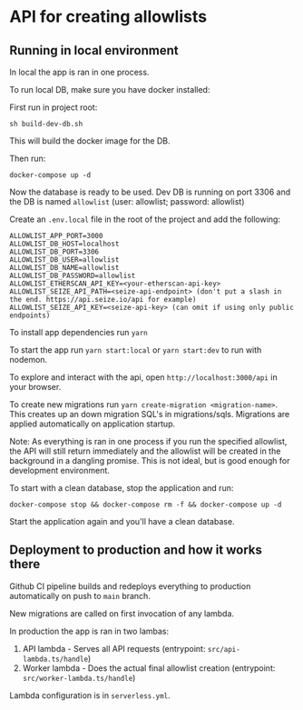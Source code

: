 # API for creating allowlists

## Running in local environment

In local the app is ran in one process.

To run local DB, make sure you have docker installed:

First run in project root:

```
sh build-dev-db.sh
```

This will build the docker image for the DB.

Then run:

```
docker-compose up -d
```

Now the database is ready to be used. Dev DB is running on port 3306 and the DB is named `allowlist` (user: allowlist; password: allowlist)

Create an `.env.local` file in the root of the project and add the following:

```
ALLOWLIST_APP_PORT=3000
ALLOWLIST_DB_HOST=localhost
ALLOWLIST_DB_PORT=3306
ALLOWLIST_DB_USER=allowlist
ALLOWLIST_DB_NAME=allowlist
ALLOWLIST_DB_PASSWORD=allowlist
ALLOWLIST_ETHERSCAN_API_KEY=<your-etherscan-api-key>
ALLOWLIST_SEIZE_API_PATH=<seize-api-endpoint> (don't put a slash in the end. https://api.seize.io/api for example)
ALLOWLIST_SEIZE_API_KEY=<seize-api-key> (can omit if using only public endpoints)
```

To install app dependencies run `yarn`

To start the app run `yarn start:local` or `yarn start:dev` to run with nodemon.

To explore and interact with the api, open `http://localhost:3000/api` in your browser.

To create new migrations run `yarn create-migration <migration-name>`. This creates up an down migration SQL's in migrations/sqls. Migrations are applied automatically on application startup.

Note: As everything is ran in one process if you run the specified allowlist, the API will still return immediately and the allowlist will be created in the background in a dangling promise. 
This is not ideal, but is good enough for development environment.

To start with a clean database, stop the application and run:

```
docker-compose stop && docker-compose rm -f && docker-compose up -d
```

Start the application again and you'll have a clean database.

## Deployment to production and how it works there

Github CI pipeline builds and redeploys everything to production automatically on push to `main` branch.

New migrations are called on first invocation of any lambda.

In production the app is ran in two lambas:

1. API lambda - Serves all API requests (entrypoint: `src/api-lambda.ts/handle`)
2. Worker lambda - Does the actual final allowlist creation (entrypoint: `src/worker-lambda.ts/handle`)

Lambda configuration is in `serverless.yml`.
